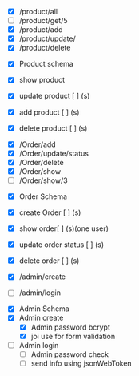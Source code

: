 <!-- Product route -->
- [x] /product/all
- [ ] /product/get/5
- [x] /product/add
- [x] /product/update/
- [x] /product/delete

<!-- this is the product -->
- [x] Product schema
- [x] show product
- [x] update product [ ] (s)
- [x] add product [ ] (s)
- [x] delete product [ ] (s)


<!-- Order Route -->
- [x] /Order/add
- [x] /Order/update/status
- [x] /Order/delete
- [x] /Order/show
- [ ] /Order/show/3

<!-- this is the order -->
- [x] Order Schema
- [x] create Order [ ] (s)
- [x] show order[ ] (s)(one user)
- [x] update order status [ ] (s)
- [x] delete order [ ] (s)


<!-- Admin route -->
- [x] /admin/create
- [ ] /admin/login


<!-- Admin authentication -->
- [x] Admin Schema
- [x] Admin create
    - [x] Admin password bcrypt
    - [x] joi use for form validation

- [ ] Admin login
    - [ ] Admin password check
    - [ ] send info using jsonWebToken
